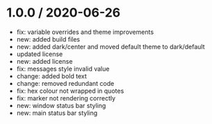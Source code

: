 # 1.0.0 / 2020-06-26

-   fix: variable overrides and theme improvements
-   new: added build files
-   new: added dark/center and moved default theme to dark/default
-   updated license
-   new: added license
-   fix: messages style invalid value
-   change: added bold text
-   change: removed redundant code
-   fix: hex colour not wrapped in quotes
-   fix: marker not rendering correctly
-   new: window status bar styling
-   new: main status bar styling
